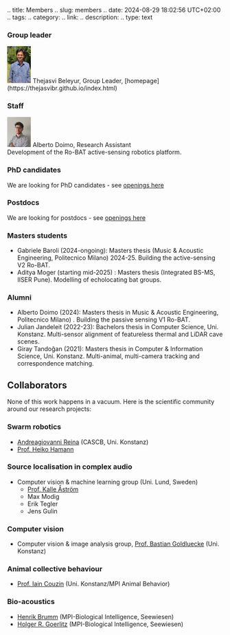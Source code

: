 .. title: Members
.. slug: members
.. date: 2024-08-29 18:02:56 UTC+02:00
.. tags: 
.. category: 
.. link: 
.. description: 
.. type: text

### Group leader
<img src="../IMG_20240813_133527_cropped.jpg" width="11%">
Thejasvi Beleyur, Group Leader, [homepage](https://thejasvibr.github.io/index.html)

### Staff
<img src="../alberto_doimo_2.jpg" width="11%">
Alberto Doimo, Research Assistant
<br/>
Development of the Ro-BAT active-sensing robotics platform.

### PhD candidates
We are looking for PhD candidates - see [openings here](/openings/)

### Postdocs 
We are looking for postdocs - see [openings here](/openings/)

### Masters students
* Gabriele Baroli (2024-ongoing):  Masters thesis  (Music & Acoustic Engineering, Politecnico Milano) 2024-25. Building the active-sensing V2 Ro-BAT.
* Aditya Moger (starting mid-2025) : Masters thesis (Integrated BS-MS, IISER Pune). Modelling of echolocating bat groups. 

### Alumni 
* Alberto Doimo  (2024):  Masters thesis in Music & Acoustic Engineering, Politecnico Milano) . Building the  passive sensing V1 Ro-BAT.
* Julian Jandeleit (2022-23): Bachelors thesis in Computer Science, Uni. Konstanz. Multi-sensor alignment of featureless thermal and LiDAR cave scenes. 
* Giray Tandoğan (2021): Masters thesis in Computer & Information Science, Uni. Konstanz. Multi-animal, multi-camera tracking and correspondence matching.

## Collaborators 

None of this work happens in a vacuum. Here is the scientific community around our research projects:

### Swarm robotics 
* [Andreagiovanni Reina](https://www.giovannireina.com/) (CASCB, Uni. Konstanz)
* [Prof. Heiko Hamann](http://www.heikohamann.de/)

### Source localisation in complex audio
* Computer vision & machine learning group (Uni. Lund, Sweden)
	* [Prof. Kalle Åström](https://www.maths.lu.se/staff/kalleastrom/)
	* Max Modig
	* Erik Tegler 
	* Jens Gulin

### Computer vision
* Computer vision & image analysis group, [Prof. Bastian Goldluecke](https://www.cvia.uni-konstanz.de/) (Uni. Konstanz)

### Animal collective behaviour
* [Prof. Iain Couzin](https://www.ab.mpg.de/person/98158) (Uni. Konstanz/MPI Animal Behavior)

### Bio-acoustics
* [Henrik Brumm](https://www.bi.mpg.de/brumm) (MPI-Biological Intelligence, Seewiesen)
* [Holger R. Goerlitz](https://www.holger-goerlitz.de/) (MPI-Biological Intelligence, Seewiesen)